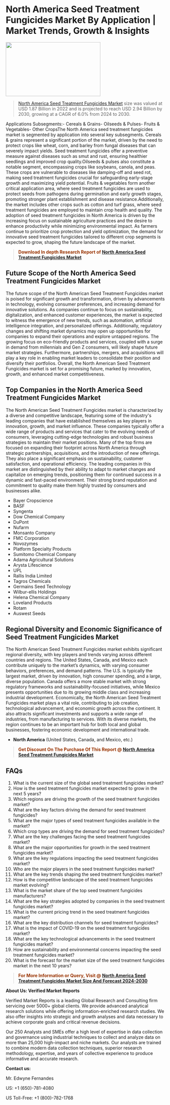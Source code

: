 <p><h1>North America Seed Treatment Fungicides Market By Application | Market Trends, Growth & Insights</h1><p><img class="aligncenter size-medium wp-image-105565" src="https://ffe5etoiles.com/wp-content/uploads/2025/01/MST7-300x171.png" alt="" width="300" height="171" /></p><blockquote><p><a href="https://www.verifiedmarketreports.com/download-sample/?rid=31984&utm_source=Github-NA&utm_medium=384" target="_blank">North America Seed Treatment Fungicides Market</a> size was valued at USD 1.87 Billion in 2022 and is projected to reach USD 2.94 Billion by 2030, growing at a CAGR of 6.0% from 2024 to 2030.</p></blockquote>Applications Subsegments:- Cereals & Grains- Oilseeds & Pulses- Fruits & Vegetables- Other CropsThe North America seed treatment fungicides market is segmented by application into several key subsegments. Cereals & grains represent a significant portion of the market, driven by the need to protect crops like wheat, corn, and barley from fungal diseases that can severely impact yields. Seed treatment fungicides offer a preventive measure against diseases such as smut and rust, ensuring healthier seedlings and improved crop quality.Oilseeds & pulses also constitute a notable segment, encompassing crops like soybeans, canola, and peas. These crops are vulnerable to diseases like damping-off and seed rot, making seed treatment fungicides crucial for safeguarding early-stage growth and maximizing yield potential. Fruits & vegetables form another critical application area, where seed treatment fungicides are used to protect seeds from pathogens during germination and early growth stages, promoting stronger plant establishment and disease resistance.Additionally, the market includes other crops such as cotton and turf grass, where seed treatment fungicides are employed to maintain crop health and quality. The adoption of seed treatment fungicides in North America is driven by the increasing focus on sustainable agriculture practices and the desire to enhance productivity while minimizing environmental impact. As farmers continue to prioritize crop protection and yield optimization, the demand for innovative seed treatment fungicides tailored to different crop segments is expected to grow, shaping the future landscape of the market.</p><blockquote><p><span style="color: #993300;"><strong>Download In depth Research Report of <a href="https://www.verifiedmarketreports.com/download-sample/?rid=31984&utm_source=Github-NA&utm_medium=384">North America Seed Treatment Fungicides Market</a></strong></span></p></blockquote><h2>Future Scope of the North America Seed Treatment Fungicides Market</h2><p>The future scope of the North American Seed Treatment Fungicides market is poised for significant growth and transformation, driven by advancements in technology, evolving consumer preferences, and increasing demand for innovative solutions. As companies continue to focus on sustainability, digitalization, and enhanced customer experiences, the market is expected to witness the emergence of new trends, such as automation, artificial intelligence integration, and personalized offerings. Additionally, regulatory changes and shifting market dynamics may open up opportunities for companies to expand their operations and explore untapped regions. The growing focus on eco-friendly products and services, coupled with a surge in demand from millennials and Gen Z consumers, will likely shape future market strategies. Furthermore, partnerships, mergers, and acquisitions will play a key role in enabling market leaders to consolidate their position and diversify their portfolios. Overall, the North American Seed Treatment Fungicides market is set for a promising future, marked by innovation, growth, and enhanced market competitiveness.</p><h2>Top Companies in the North America Seed Treatment Fungicides Market</h2><p>The North American Seed Treatment Fungicides market is characterized by a diverse and competitive landscape, featuring some of the industry's leading companies that have established themselves as key players in innovation, growth, and market influence. These companies typically offer a wide range of products and services that cater to the evolving needs of consumers, leveraging cutting-edge technologies and robust business strategies to maintain their market positions. Many of the top firms are focused on expanding their footprint across North America through strategic partnerships, acquisitions, and the introduction of new offerings. They also place a significant emphasis on sustainability, customer satisfaction, and operational efficiency. The leading companies in this market are distinguished by their ability to adapt to market changes and capitalize on emerging trends, positioning them for continued success in a dynamic and fast-paced environment. Their strong brand reputation and commitment to quality make them highly trusted by consumers and businesses alike.</p><p><ul><li>Bayer Cropscience </li><li> BASF </li><li> Syngenta </li><li> Dow Chemical Company </li><li> DuPont </li><li> Nufarm </li><li> Monsanto Company </li><li> FMC Corporation </li><li> Novozymes </li><li> Platform Specialty Products </li><li> Sumitomo Chemical Company </li><li> Adama Agricultural Solutions </li><li> Arysta Lifescience </li><li> UPL </li><li> Rallis India Limited </li><li> Tagros Chemicals </li><li> Germains Seed Technology </li><li> Wilbur-ellis Holdings </li><li> Helena Chemical Company </li><li> Loveland Products </li><li> Rotam </li><li> Auswest Seeds</li></ul></p><h2>Regional Diversity and Economic Significance of Seed Treatment Fungicides Market</h2><p>The North American Seed Treatment Fungicides market exhibits significant regional diversity, with key players and trends varying across different countries and regions. The United States, Canada, and Mexico each contribute uniquely to the market’s dynamics, with varying consumer behaviors, preferences, and demand patterns. The U.S. is typically the largest market, driven by innovation, high consumer spending, and a large, diverse population. Canada offers a more stable market with strong regulatory frameworks and sustainability-focused initiatives, while Mexico presents opportunities due to its growing middle class and increasing industrial development. Economically, the North American Seed Treatment Fungicides market plays a vital role, contributing to job creation, technological advancement, and economic growth across the continent. It also attracts significant investments and supports a wide range of industries, from manufacturing to services. With its diverse markets, the region continues to be an important hub for both local and global businesses, fostering economic development and international trade.</p><ul> <li><strong>North America</strong> (United States, Canada, and Mexico, etc.)</li></ul><blockquote><p><span style="color: #993300;"><strong>Get Discount On The Purchase Of This Report @ <a href="https://www.verifiedmarketreports.com/ask-for-discount/?rid=31984&utm_source=Github-NA&utm_medium=384">North America Seed Treatment Fungicides Market</a></strong></span></p></blockquote><h2>FAQs</h2><p><ol> <li>What is the current size of the global seed treatment fungicides market?</div><div></li> <li>How is the seed treatment fungicides market expected to grow in the next 5 years?</div><div></li> <li>Which regions are driving the growth of the seed treatment fungicides market?</div><div></li> <li>What are the key factors driving the demand for seed treatment fungicides?</div><div></li> <li>What are the major types of seed treatment fungicides available in the market?</div><div></li> <li>Which crop types are driving the demand for seed treatment fungicides?</div><div></li> <li>What are the key challenges facing the seed treatment fungicides market?</div><div></li> <li>What are the major opportunities for growth in the seed treatment fungicides market?</div><div></li> <li>What are the key regulations impacting the seed treatment fungicides market?</div><div></li> <li>Who are the major players in the seed treatment fungicides market?</div><div></li> <li>What are the key trends shaping the seed treatment fungicides market?</div><div></li> <li>How is the competitive landscape of the seed treatment fungicides market evolving?</div><div></li> <li>What is the market share of the top seed treatment fungicides manufacturers?</div><div></li> <li>What are the key strategies adopted by companies in the seed treatment fungicides market?</div><div></li> <li>What is the current pricing trend in the seed treatment fungicides market?</div><div></li> <li>What are the key distribution channels for seed treatment fungicides?</div><div></li> <li>What is the impact of COVID-19 on the seed treatment fungicides market?</div><div></li> <li>What are the key technological advancements in the seed treatment fungicides market?</div><div></li> <li>How are sustainability and environmental concerns impacting the seed treatment fungicides market?</div><div></li> <li>What is the forecast for the market size of the seed treatment fungicides market in the next 10 years?</div><div></li></ol></p><blockquote><p><span style="color: #993300;"><strong>For More Information or Query, Visit @ <a href="https://www.verifiedmarketreports.com/product/global-seed-treatment-fungicides-market-size-and-forecast-to-2025/">North America Seed Treatment Fungicides Market Size And Forecast 2024-2030</a></strong></span></p></blockquote><p><strong>About Us: Verified Market Reports</strong></p><p>Verified Market Reports is a leading Global Research and Consulting firm servicing over 5000+ global clients. We provide advanced analytical research solutions while offering information-enriched research studies. We also offer insights into strategic and growth analyses and data necessary to achieve corporate goals and critical revenue decisions.</p><p>Our 250 Analysts and SMEs offer a high level of expertise in data collection and governance using industrial techniques to collect and analyze data on more than 25,000 high-impact and niche markets. Our analysts are trained to combine modern data collection techniques, superior research methodology, expertise, and years of collective experience to produce informative and accurate research.</p><p><strong>Contact us:</strong></p><p>Mr. Edwyne Fernandes</p><p>US: +1 (650)-781-4080</p><p>US Toll-Free: +1 (800)-782-1768</p>
